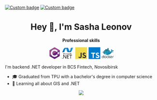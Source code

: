 [![Custom badge](https://img.shields.io/badge/-Sasha%20@pipipipy-blue?color=blue&label=telegram&logo=telegram&style=flat-square)](https://t.me/pipipipy)
[![Custom badge](https://img.shields.io/badge/-Sasha%20gc.cpp%23%0A6380-blue?color=violet&label=discord&logo=discord&style=flat-square)](https://discord.gg/AVrGBdPw)
<h1 align="center">Hey 👋, I'm Sasha Leonov</h1>

<p align="center"> 
 <strong>
  Professional skills
  </strong>
</p>

<p align="center"> 
  <img src="https://raw.githubusercontent.com/devicons/devicon/master/icons/csharp/csharp-original.svg" alt="csharp" width="40" height="40" />
  <img src="https://raw.githubusercontent.com/devicons/devicon/master/icons/dot-net/dot-net-original-wordmark.svg" alt="dotnet" width="40" height="40" />
  <img src="https://raw.githubusercontent.com/devicons/devicon/master/icons/javascript/javascript-original.svg" alt="javascript" width="40" height="40" />
  <img src="https://raw.githubusercontent.com/devicons/devicon/master/icons/typescript/typescript-original.svg" alt="typescript" width="40" height="40" />
  <img src="https://raw.githubusercontent.com/devicons/devicon/master/icons/docker/docker-original-wordmark.svg" alt="docker" width="40" height="40" />
</p>

I'm backend .NET developer in BCS Fintech, Novosibirsk

- 🎓 Graduated from TPU with a bachelor's degree in computer science
- 🌱 Learning all about GIS and .NET

<p align="center">
 <a href="#" alt="8ait's github stats">
  <img src="https://github-readme-stats.vercel.app/api?username=8ait&show_icons=true&theme=tokyonight" />
 </a>
</p>
